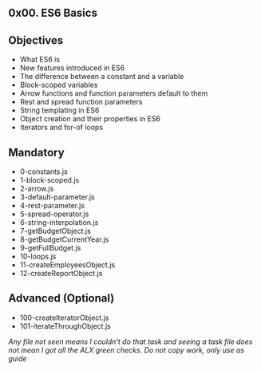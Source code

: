## 0x00. ES6 Basics

## Objectives
- What ES6 is
- New features introduced in ES6
- The difference between a constant and a variable
- Block-scoped variables
- Arrow functions and function parameters default to them
- Rest and spread function parameters
- String templating in ES6
- Object creation and their properties in ES6
- Iterators and for-of loops

## Mandatory
- 0-constants.js
- 1-block-scoped.js
- 2-arrow.js
- 3-default-parameter.js
- 4-rest-parameter.js
- 5-spread-operator.js
- 6-string-interpolation.js
- 7-getBudgetObject.js
- 8-getBudgetCurrentYear.js
- 9-getFullBudget.js
- 10-loops.js
- 11-createEmployeesObject.js
- 12-createReportObject.js

## Advanced (Optional)
- 100-createIteratorObject.js
- 101-iterateThroughObject.js

*Any file not seen means I couldn't do that task and seeing a task file does not mean I got all the ALX green checks. Do not copy work, only use as guide*

